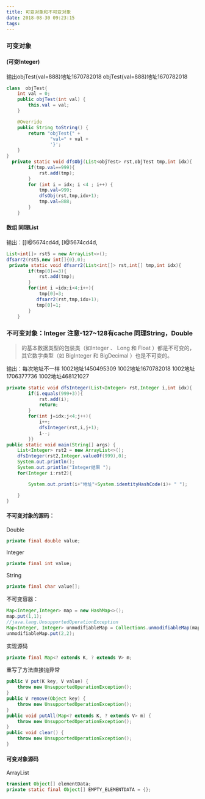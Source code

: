 ```yaml
---
title: 可变对象和不可变对象
date: 2018-08-30 09:23:15
tags:
---
```

### 可变对象
#### (可变Integer)
输出objTest{val=888}地址1670782018 objTest{val=888}地址1670782018

```java
class  objTest{
    int val = 0;
    public objTest(int val) {
        this.val = val;
    }

    @Override
    public String toString() {
        return "objTest{" +
                "val=" + val +
                '}';
    }
}
  private static void dfsObj(List<objTest> rst,objTest tmp,int idx){
        if(tmp.val==999){
            rst.add(tmp);
        }
        for (int i = idx; i <4 ; i++) {
            tmp.val=999;
            dfsObj(rst,tmp,idx+1);
            tmp.val=888;
        }
    }
```
#### 数组 同理List
输出：[[I@5674cd4d, [I@5674cd4d,
```java
List<int[]> rst5 = new ArrayList<>();
dfsarr2(rst5,new int[]{0},0);
 private static void dfsarr2(List<int[]> rst,int[] tmp,int idx){
        if(tmp[0]==3){
            rst.add(tmp);
        }
        for(int i =idx;i<4;i++){
            tmp[0]=3;
           dfsarr2(rst,tmp,idx+1);
           tmp[0]=1;
        }
    }
```

### 不可变对象：Integer 注意-127~128有cache 同理String，Double
> 的基本数据类型的包装类（如Integer 、 Long 和 Float ）都是不可变的，其它数字类型（如 BigInteger 和 BigDecimal ）也是不可变的。

输出：每次地址不一样
1002地址1450495309 1002地址1670782018 1002地址1706377736 1002地址468121027 
```java
private static void dfsInteger(List<Integer> rst,Integer i,int idx){
        if(i.equals(999+3)){
            rst.add(i);
            return;
        }
        for(int j=idx;j<4;j++){
            i++;
            dfsInteger(rst,i,j+1);
            i--;
        }}
public static void main(String[] args) {
    List<Integer> rst2 = new ArrayList<>();
    dfsInteger(rst2,Integer.valueOf(999),0);
    System.out.println();
    System.out.println("Integer结果 ");
    for(Integer i:rst2){

        System.out.print(i+"地址"+System.identityHashCode(i)+ " ");

    }
}
```

#### 不可变对象的源码：
Double
```java
private final double value;
```
Integer
```java
private final int value;
```
String
```java
private final char value[];
```
不可变容器：
```java
Map<Integer,Integer> map = new HashMap<>();
map.put(1,1);
//java.lang.UnsupportedOperationException
Map<Integer, Integer> unmodifiableMap = Collections.unmodifiableMap(map);
unmodifiableMap.put(2,2);
```
实现源码 
```java
private final Map<? extends K, ? extends V> m;
```

重写了方法直接抛异常
```java
public V put(K key, V value) {
    throw new UnsupportedOperationException();
}
public V remove(Object key) {
    throw new UnsupportedOperationException();
}
public void putAll(Map<? extends K, ? extends V> m) {
    throw new UnsupportedOperationException();
}
public void clear() {
    throw new UnsupportedOperationException();
}
```

#### 可变对象源码
ArrayList
```java
transient Object[] elementData;
private static final Object[] EMPTY_ELEMENTDATA = {};
```

